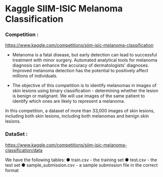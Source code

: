 # Kaggle SIIM-ISIC Melanoma Classification
 
 ### Competition : 
 https://www.kaggle.com/competitions/siim-isic-melanoma-classification

  
* Melanoma is a fatal disease, but early detection can lead to successful treatment with minor surgery. Automated analytical tools for melanoma diagnosis can enhance the accuracy of dermatologists' diagnoses. Improved melanoma detection has the potential to positively affect millions of individuals.

* The objective of this competition is to identify melanomas in images of skin lesions using binary classification - determining whether the lesion is benign or malignant. We will use images of the same patient to identify which ones are likely to represent a melanoma.

In this competition, a dataset of more than 33,000 images of skin lesions, including both 
skin lesions, including both melanomas and benign skin lesions.
### DataSet :  
https://www.kaggle.com/competitions/siim-isic-melanoma-classification/data

We have the following tables:
● train.csv - the training set
● test.csv - the test set
● sample_submission.csv - a sample submission file in the correct format
